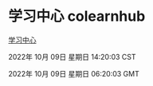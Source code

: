 # 学习中心 colearnhub
[学习中心](http://27.19.33.125:56308/colearnhub/)

2022年 10月 09日 星期日 14:20:03 CST

2022年 10月 09日 星期日 06:20:03 GMT
